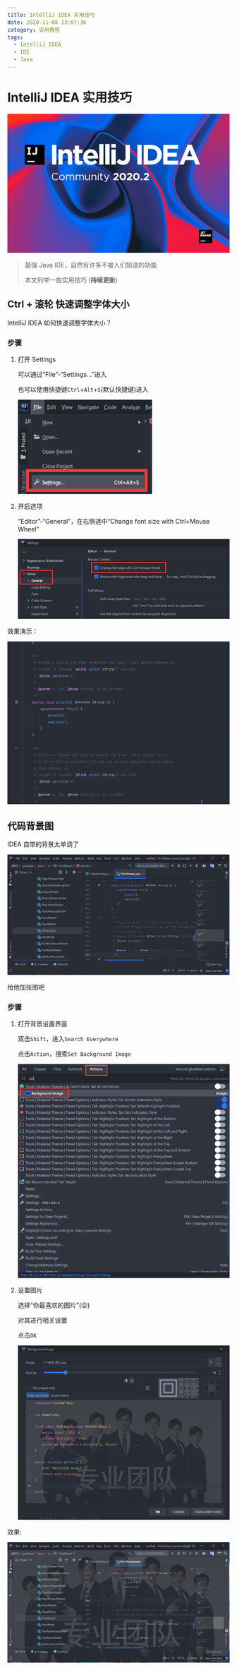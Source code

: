 ```yaml
---
title: IntelliJ IDEA 实用技巧
date: 2020-11-08 13:07:36
category: 实用教程
tags:
  - IntelliJ IDEA
  - IDE
  - Java
---
```


# IntelliJ IDEA 实用技巧

![IntelliJ IDEA](./intellij-idea-awesome-feature/XXkc3IvasQoXdd3k.png)

> 最强 Java IDE，自然有许多不被人们知道的功能
>
> 本文列举一些实用技巧 (**持续更新**)

## Ctrl + 滚轮 快速调整字体大小

IntelliJ IDEA 如何快速调整字体大小？

### 步骤

1. 打开 Settings

   可以通过“File”-“Settings...”进入

   也可以使用快捷键`Ctrl`+`Alt`+`S`(默认快捷键)进入

   ![](./intellij-idea-awesome-feature/1.png)

2. 开启选项

   “Editor”-“General”，在右侧选中“Change font size with Ctrl+Mouse Wheel”

   ![](./intellij-idea-awesome-feature/2.png)

效果演示：

![](./intellij-idea-awesome-feature/RkRAdE1bdRSHQRxV.gif)

## 代码背景图

IDEA 自带的背景太单调了

![](./intellij-idea-awesome-feature/2-0.png)

给他加张图吧

### 步骤

1. 打开背景设置界面

   双击`Shift`，进入`Search Everywhere`

   点击`Action`，搜索`Set Background Image`

   ![](./intellij-idea-awesome-feature/2-1.png)

2. 设置图片

   选择“你最喜欢的图片”(😜)

   对其进行相关设置

   点击`OK`

   ![](./intellij-idea-awesome-feature/2-2.png)

效果:

![](./intellij-idea-awesome-feature/2-3.png)
